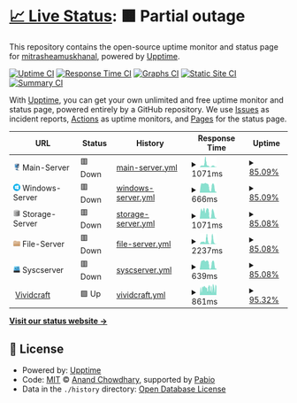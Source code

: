 # [📈 Live Status](https://mitrasheamuskhanal.github.io/INS-Tracker): <!--live status--> **🟧 Partial outage**

This repository contains the open-source uptime monitor and status page for [mitrasheamuskhanal](https://mitrasheamuskhanal.github.io/INS-Tracker), powered by [Upptime](https://github.com/upptime/upptime).

[![Uptime CI](https://github.com/mitrasheamuskhanal/INS-Tracker/workflows/Uptime%20CI/badge.svg)](https://github.com/mitrasheamuskhanal/INS-Tracker/actions?query=workflow%3A%22Uptime+CI%22)
[![Response Time CI](https://github.com/mitrasheamuskhanal/INS-Tracker/workflows/Response%20Time%20CI/badge.svg)](https://github.com/mitrasheamuskhanal/INS-Tracker/actions?query=workflow%3A%22Response+Time+CI%22)
[![Graphs CI](https://github.com/mitrasheamuskhanal/INS-Tracker/workflows/Graphs%20CI/badge.svg)](https://github.com/mitrasheamuskhanal/INS-Tracker/actions?query=workflow%3A%22Graphs+CI%22)
[![Static Site CI](https://github.com/mitrasheamuskhanal/INS-Tracker/workflows/Static%20Site%20CI/badge.svg)](https://github.com/mitrasheamuskhanal/INS-Tracker/actions?query=workflow%3A%22Static+Site+CI%22)
[![Summary CI](https://github.com/mitrasheamuskhanal/INS-Tracker/workflows/Summary%20CI/badge.svg)](https://github.com/mitrasheamuskhanal/INS-Tracker/actions?query=workflow%3A%22Summary+CI%22)

With [Upptime](https://upptime.js.org), you can get your own unlimited and free uptime monitor and status page, powered entirely by a GitHub repository. We use [Issues](https://github.com/mitrasheamuskhanal/INS-Tracker/issues) as incident reports, [Actions](https://github.com/mitrasheamuskhanal/INS-Tracker/actions) as uptime monitors, and [Pages](https://mitrasheamuskhanal.github.io/INS-Tracker) for the status page.

<!--start: status pages-->
<!-- This summary is generated by Upptime (https://github.com/upptime/upptime) -->
<!-- Do not edit this manually, your changes will be overwritten -->
<!-- prettier-ignore -->
| URL | Status | History | Response Time | Uptime |
| --- | ------ | ------- | ------------- | ------ |
| <img alt="" src="/logo/main.png" height="13"> Main-Server | 🟥 Down | [main-server.yml](https://github.com/mitrasheamuskhanal/INS-Tracker/commits/HEAD/history/main-server.yml) | <details><summary><img alt="Response time graph" src="./graphs/main-server/response-time-week.png" height="20"> 1071ms</summary><br><a href="https://mitrasheamuskhanal.github.io/INS-Tracker/history/main-server"><img alt="Response time 847" src="https://img.shields.io/endpoint?url=https%3A%2F%2Fraw.githubusercontent.com%2Fmitrasheamuskhanal%2FINS-Tracker%2FHEAD%2Fapi%2Fmain-server%2Fresponse-time.json"></a><br><a href="https://mitrasheamuskhanal.github.io/INS-Tracker/history/main-server"><img alt="24-hour response time 350" src="https://img.shields.io/endpoint?url=https%3A%2F%2Fraw.githubusercontent.com%2Fmitrasheamuskhanal%2FINS-Tracker%2FHEAD%2Fapi%2Fmain-server%2Fresponse-time-day.json"></a><br><a href="https://mitrasheamuskhanal.github.io/INS-Tracker/history/main-server"><img alt="7-day response time 1071" src="https://img.shields.io/endpoint?url=https%3A%2F%2Fraw.githubusercontent.com%2Fmitrasheamuskhanal%2FINS-Tracker%2FHEAD%2Fapi%2Fmain-server%2Fresponse-time-week.json"></a><br><a href="https://mitrasheamuskhanal.github.io/INS-Tracker/history/main-server"><img alt="30-day response time 826" src="https://img.shields.io/endpoint?url=https%3A%2F%2Fraw.githubusercontent.com%2Fmitrasheamuskhanal%2FINS-Tracker%2FHEAD%2Fapi%2Fmain-server%2Fresponse-time-month.json"></a><br><a href="https://mitrasheamuskhanal.github.io/INS-Tracker/history/main-server"><img alt="1-year response time 847" src="https://img.shields.io/endpoint?url=https%3A%2F%2Fraw.githubusercontent.com%2Fmitrasheamuskhanal%2FINS-Tracker%2FHEAD%2Fapi%2Fmain-server%2Fresponse-time-year.json"></a></details> | <details><summary><a href="https://mitrasheamuskhanal.github.io/INS-Tracker/history/main-server">85.09%</a></summary><a href="https://mitrasheamuskhanal.github.io/INS-Tracker/history/main-server"><img alt="All-time uptime 89.87%" src="https://img.shields.io/endpoint?url=https%3A%2F%2Fraw.githubusercontent.com%2Fmitrasheamuskhanal%2FINS-Tracker%2FHEAD%2Fapi%2Fmain-server%2Fuptime.json"></a><br><a href="https://mitrasheamuskhanal.github.io/INS-Tracker/history/main-server"><img alt="24-hour uptime 65.22%" src="https://img.shields.io/endpoint?url=https%3A%2F%2Fraw.githubusercontent.com%2Fmitrasheamuskhanal%2FINS-Tracker%2FHEAD%2Fapi%2Fmain-server%2Fuptime-day.json"></a><br><a href="https://mitrasheamuskhanal.github.io/INS-Tracker/history/main-server"><img alt="7-day uptime 85.09%" src="https://img.shields.io/endpoint?url=https%3A%2F%2Fraw.githubusercontent.com%2Fmitrasheamuskhanal%2FINS-Tracker%2FHEAD%2Fapi%2Fmain-server%2Fuptime-week.json"></a><br><a href="https://mitrasheamuskhanal.github.io/INS-Tracker/history/main-server"><img alt="30-day uptime 92.05%" src="https://img.shields.io/endpoint?url=https%3A%2F%2Fraw.githubusercontent.com%2Fmitrasheamuskhanal%2FINS-Tracker%2FHEAD%2Fapi%2Fmain-server%2Fuptime-month.json"></a><br><a href="https://mitrasheamuskhanal.github.io/INS-Tracker/history/main-server"><img alt="1-year uptime 89.87%" src="https://img.shields.io/endpoint?url=https%3A%2F%2Fraw.githubusercontent.com%2Fmitrasheamuskhanal%2FINS-Tracker%2FHEAD%2Fapi%2Fmain-server%2Fuptime-year.json"></a></details>
| <img alt="" src="/logo/windows.png" height="13"> Windows-Server | 🟥 Down | [windows-server.yml](https://github.com/mitrasheamuskhanal/INS-Tracker/commits/HEAD/history/windows-server.yml) | <details><summary><img alt="Response time graph" src="./graphs/windows-server/response-time-week.png" height="20"> 666ms</summary><br><a href="https://mitrasheamuskhanal.github.io/INS-Tracker/history/windows-server"><img alt="Response time 1026" src="https://img.shields.io/endpoint?url=https%3A%2F%2Fraw.githubusercontent.com%2Fmitrasheamuskhanal%2FINS-Tracker%2FHEAD%2Fapi%2Fwindows-server%2Fresponse-time.json"></a><br><a href="https://mitrasheamuskhanal.github.io/INS-Tracker/history/windows-server"><img alt="24-hour response time 334" src="https://img.shields.io/endpoint?url=https%3A%2F%2Fraw.githubusercontent.com%2Fmitrasheamuskhanal%2FINS-Tracker%2FHEAD%2Fapi%2Fwindows-server%2Fresponse-time-day.json"></a><br><a href="https://mitrasheamuskhanal.github.io/INS-Tracker/history/windows-server"><img alt="7-day response time 666" src="https://img.shields.io/endpoint?url=https%3A%2F%2Fraw.githubusercontent.com%2Fmitrasheamuskhanal%2FINS-Tracker%2FHEAD%2Fapi%2Fwindows-server%2Fresponse-time-week.json"></a><br><a href="https://mitrasheamuskhanal.github.io/INS-Tracker/history/windows-server"><img alt="30-day response time 719" src="https://img.shields.io/endpoint?url=https%3A%2F%2Fraw.githubusercontent.com%2Fmitrasheamuskhanal%2FINS-Tracker%2FHEAD%2Fapi%2Fwindows-server%2Fresponse-time-month.json"></a><br><a href="https://mitrasheamuskhanal.github.io/INS-Tracker/history/windows-server"><img alt="1-year response time 1026" src="https://img.shields.io/endpoint?url=https%3A%2F%2Fraw.githubusercontent.com%2Fmitrasheamuskhanal%2FINS-Tracker%2FHEAD%2Fapi%2Fwindows-server%2Fresponse-time-year.json"></a></details> | <details><summary><a href="https://mitrasheamuskhanal.github.io/INS-Tracker/history/windows-server">85.09%</a></summary><a href="https://mitrasheamuskhanal.github.io/INS-Tracker/history/windows-server"><img alt="All-time uptime 89.41%" src="https://img.shields.io/endpoint?url=https%3A%2F%2Fraw.githubusercontent.com%2Fmitrasheamuskhanal%2FINS-Tracker%2FHEAD%2Fapi%2Fwindows-server%2Fuptime.json"></a><br><a href="https://mitrasheamuskhanal.github.io/INS-Tracker/history/windows-server"><img alt="24-hour uptime 65.22%" src="https://img.shields.io/endpoint?url=https%3A%2F%2Fraw.githubusercontent.com%2Fmitrasheamuskhanal%2FINS-Tracker%2FHEAD%2Fapi%2Fwindows-server%2Fuptime-day.json"></a><br><a href="https://mitrasheamuskhanal.github.io/INS-Tracker/history/windows-server"><img alt="7-day uptime 85.09%" src="https://img.shields.io/endpoint?url=https%3A%2F%2Fraw.githubusercontent.com%2Fmitrasheamuskhanal%2FINS-Tracker%2FHEAD%2Fapi%2Fwindows-server%2Fuptime-week.json"></a><br><a href="https://mitrasheamuskhanal.github.io/INS-Tracker/history/windows-server"><img alt="30-day uptime 92.02%" src="https://img.shields.io/endpoint?url=https%3A%2F%2Fraw.githubusercontent.com%2Fmitrasheamuskhanal%2FINS-Tracker%2FHEAD%2Fapi%2Fwindows-server%2Fuptime-month.json"></a><br><a href="https://mitrasheamuskhanal.github.io/INS-Tracker/history/windows-server"><img alt="1-year uptime 89.41%" src="https://img.shields.io/endpoint?url=https%3A%2F%2Fraw.githubusercontent.com%2Fmitrasheamuskhanal%2FINS-Tracker%2FHEAD%2Fapi%2Fwindows-server%2Fuptime-year.json"></a></details>
| <img alt="" src="/logo/storage.png" height="13"> Storage-Server | 🟥 Down | [storage-server.yml](https://github.com/mitrasheamuskhanal/INS-Tracker/commits/HEAD/history/storage-server.yml) | <details><summary><img alt="Response time graph" src="./graphs/storage-server/response-time-week.png" height="20"> 1071ms</summary><br><a href="https://mitrasheamuskhanal.github.io/INS-Tracker/history/storage-server"><img alt="Response time 1224" src="https://img.shields.io/endpoint?url=https%3A%2F%2Fraw.githubusercontent.com%2Fmitrasheamuskhanal%2FINS-Tracker%2FHEAD%2Fapi%2Fstorage-server%2Fresponse-time.json"></a><br><a href="https://mitrasheamuskhanal.github.io/INS-Tracker/history/storage-server"><img alt="24-hour response time 579" src="https://img.shields.io/endpoint?url=https%3A%2F%2Fraw.githubusercontent.com%2Fmitrasheamuskhanal%2FINS-Tracker%2FHEAD%2Fapi%2Fstorage-server%2Fresponse-time-day.json"></a><br><a href="https://mitrasheamuskhanal.github.io/INS-Tracker/history/storage-server"><img alt="7-day response time 1071" src="https://img.shields.io/endpoint?url=https%3A%2F%2Fraw.githubusercontent.com%2Fmitrasheamuskhanal%2FINS-Tracker%2FHEAD%2Fapi%2Fstorage-server%2Fresponse-time-week.json"></a><br><a href="https://mitrasheamuskhanal.github.io/INS-Tracker/history/storage-server"><img alt="30-day response time 1230" src="https://img.shields.io/endpoint?url=https%3A%2F%2Fraw.githubusercontent.com%2Fmitrasheamuskhanal%2FINS-Tracker%2FHEAD%2Fapi%2Fstorage-server%2Fresponse-time-month.json"></a><br><a href="https://mitrasheamuskhanal.github.io/INS-Tracker/history/storage-server"><img alt="1-year response time 1224" src="https://img.shields.io/endpoint?url=https%3A%2F%2Fraw.githubusercontent.com%2Fmitrasheamuskhanal%2FINS-Tracker%2FHEAD%2Fapi%2Fstorage-server%2Fresponse-time-year.json"></a></details> | <details><summary><a href="https://mitrasheamuskhanal.github.io/INS-Tracker/history/storage-server">85.08%</a></summary><a href="https://mitrasheamuskhanal.github.io/INS-Tracker/history/storage-server"><img alt="All-time uptime 89.85%" src="https://img.shields.io/endpoint?url=https%3A%2F%2Fraw.githubusercontent.com%2Fmitrasheamuskhanal%2FINS-Tracker%2FHEAD%2Fapi%2Fstorage-server%2Fuptime.json"></a><br><a href="https://mitrasheamuskhanal.github.io/INS-Tracker/history/storage-server"><img alt="24-hour uptime 65.21%" src="https://img.shields.io/endpoint?url=https%3A%2F%2Fraw.githubusercontent.com%2Fmitrasheamuskhanal%2FINS-Tracker%2FHEAD%2Fapi%2Fstorage-server%2Fuptime-day.json"></a><br><a href="https://mitrasheamuskhanal.github.io/INS-Tracker/history/storage-server"><img alt="7-day uptime 85.08%" src="https://img.shields.io/endpoint?url=https%3A%2F%2Fraw.githubusercontent.com%2Fmitrasheamuskhanal%2FINS-Tracker%2FHEAD%2Fapi%2Fstorage-server%2Fuptime-week.json"></a><br><a href="https://mitrasheamuskhanal.github.io/INS-Tracker/history/storage-server"><img alt="30-day uptime 92.05%" src="https://img.shields.io/endpoint?url=https%3A%2F%2Fraw.githubusercontent.com%2Fmitrasheamuskhanal%2FINS-Tracker%2FHEAD%2Fapi%2Fstorage-server%2Fuptime-month.json"></a><br><a href="https://mitrasheamuskhanal.github.io/INS-Tracker/history/storage-server"><img alt="1-year uptime 89.85%" src="https://img.shields.io/endpoint?url=https%3A%2F%2Fraw.githubusercontent.com%2Fmitrasheamuskhanal%2FINS-Tracker%2FHEAD%2Fapi%2Fstorage-server%2Fuptime-year.json"></a></details>
| <img alt="" src="/logo/file.png" height="13"> File-Server | 🟥 Down | [file-server.yml](https://github.com/mitrasheamuskhanal/INS-Tracker/commits/HEAD/history/file-server.yml) | <details><summary><img alt="Response time graph" src="./graphs/file-server/response-time-week.png" height="20"> 2237ms</summary><br><a href="https://mitrasheamuskhanal.github.io/INS-Tracker/history/file-server"><img alt="Response time 1926" src="https://img.shields.io/endpoint?url=https%3A%2F%2Fraw.githubusercontent.com%2Fmitrasheamuskhanal%2FINS-Tracker%2FHEAD%2Fapi%2Ffile-server%2Fresponse-time.json"></a><br><a href="https://mitrasheamuskhanal.github.io/INS-Tracker/history/file-server"><img alt="24-hour response time 582" src="https://img.shields.io/endpoint?url=https%3A%2F%2Fraw.githubusercontent.com%2Fmitrasheamuskhanal%2FINS-Tracker%2FHEAD%2Fapi%2Ffile-server%2Fresponse-time-day.json"></a><br><a href="https://mitrasheamuskhanal.github.io/INS-Tracker/history/file-server"><img alt="7-day response time 2237" src="https://img.shields.io/endpoint?url=https%3A%2F%2Fraw.githubusercontent.com%2Fmitrasheamuskhanal%2FINS-Tracker%2FHEAD%2Fapi%2Ffile-server%2Fresponse-time-week.json"></a><br><a href="https://mitrasheamuskhanal.github.io/INS-Tracker/history/file-server"><img alt="30-day response time 2287" src="https://img.shields.io/endpoint?url=https%3A%2F%2Fraw.githubusercontent.com%2Fmitrasheamuskhanal%2FINS-Tracker%2FHEAD%2Fapi%2Ffile-server%2Fresponse-time-month.json"></a><br><a href="https://mitrasheamuskhanal.github.io/INS-Tracker/history/file-server"><img alt="1-year response time 1926" src="https://img.shields.io/endpoint?url=https%3A%2F%2Fraw.githubusercontent.com%2Fmitrasheamuskhanal%2FINS-Tracker%2FHEAD%2Fapi%2Ffile-server%2Fresponse-time-year.json"></a></details> | <details><summary><a href="https://mitrasheamuskhanal.github.io/INS-Tracker/history/file-server">85.08%</a></summary><a href="https://mitrasheamuskhanal.github.io/INS-Tracker/history/file-server"><img alt="All-time uptime 89.77%" src="https://img.shields.io/endpoint?url=https%3A%2F%2Fraw.githubusercontent.com%2Fmitrasheamuskhanal%2FINS-Tracker%2FHEAD%2Fapi%2Ffile-server%2Fuptime.json"></a><br><a href="https://mitrasheamuskhanal.github.io/INS-Tracker/history/file-server"><img alt="24-hour uptime 65.21%" src="https://img.shields.io/endpoint?url=https%3A%2F%2Fraw.githubusercontent.com%2Fmitrasheamuskhanal%2FINS-Tracker%2FHEAD%2Fapi%2Ffile-server%2Fuptime-day.json"></a><br><a href="https://mitrasheamuskhanal.github.io/INS-Tracker/history/file-server"><img alt="7-day uptime 85.08%" src="https://img.shields.io/endpoint?url=https%3A%2F%2Fraw.githubusercontent.com%2Fmitrasheamuskhanal%2FINS-Tracker%2FHEAD%2Fapi%2Ffile-server%2Fuptime-week.json"></a><br><a href="https://mitrasheamuskhanal.github.io/INS-Tracker/history/file-server"><img alt="30-day uptime 92.01%" src="https://img.shields.io/endpoint?url=https%3A%2F%2Fraw.githubusercontent.com%2Fmitrasheamuskhanal%2FINS-Tracker%2FHEAD%2Fapi%2Ffile-server%2Fuptime-month.json"></a><br><a href="https://mitrasheamuskhanal.github.io/INS-Tracker/history/file-server"><img alt="1-year uptime 89.77%" src="https://img.shields.io/endpoint?url=https%3A%2F%2Fraw.githubusercontent.com%2Fmitrasheamuskhanal%2FINS-Tracker%2FHEAD%2Fapi%2Ffile-server%2Fuptime-year.json"></a></details>
| <img alt="" src="/logo/sysc.png" height="13"> Syscserver | 🟥 Down | [syscserver.yml](https://github.com/mitrasheamuskhanal/INS-Tracker/commits/HEAD/history/syscserver.yml) | <details><summary><img alt="Response time graph" src="./graphs/syscserver/response-time-week.png" height="20"> 639ms</summary><br><a href="https://mitrasheamuskhanal.github.io/INS-Tracker/history/syscserver"><img alt="Response time 806" src="https://img.shields.io/endpoint?url=https%3A%2F%2Fraw.githubusercontent.com%2Fmitrasheamuskhanal%2FINS-Tracker%2FHEAD%2Fapi%2Fsyscserver%2Fresponse-time.json"></a><br><a href="https://mitrasheamuskhanal.github.io/INS-Tracker/history/syscserver"><img alt="24-hour response time 338" src="https://img.shields.io/endpoint?url=https%3A%2F%2Fraw.githubusercontent.com%2Fmitrasheamuskhanal%2FINS-Tracker%2FHEAD%2Fapi%2Fsyscserver%2Fresponse-time-day.json"></a><br><a href="https://mitrasheamuskhanal.github.io/INS-Tracker/history/syscserver"><img alt="7-day response time 639" src="https://img.shields.io/endpoint?url=https%3A%2F%2Fraw.githubusercontent.com%2Fmitrasheamuskhanal%2FINS-Tracker%2FHEAD%2Fapi%2Fsyscserver%2Fresponse-time-week.json"></a><br><a href="https://mitrasheamuskhanal.github.io/INS-Tracker/history/syscserver"><img alt="30-day response time 699" src="https://img.shields.io/endpoint?url=https%3A%2F%2Fraw.githubusercontent.com%2Fmitrasheamuskhanal%2FINS-Tracker%2FHEAD%2Fapi%2Fsyscserver%2Fresponse-time-month.json"></a><br><a href="https://mitrasheamuskhanal.github.io/INS-Tracker/history/syscserver"><img alt="1-year response time 806" src="https://img.shields.io/endpoint?url=https%3A%2F%2Fraw.githubusercontent.com%2Fmitrasheamuskhanal%2FINS-Tracker%2FHEAD%2Fapi%2Fsyscserver%2Fresponse-time-year.json"></a></details> | <details><summary><a href="https://mitrasheamuskhanal.github.io/INS-Tracker/history/syscserver">85.08%</a></summary><a href="https://mitrasheamuskhanal.github.io/INS-Tracker/history/syscserver"><img alt="All-time uptime 89.81%" src="https://img.shields.io/endpoint?url=https%3A%2F%2Fraw.githubusercontent.com%2Fmitrasheamuskhanal%2FINS-Tracker%2FHEAD%2Fapi%2Fsyscserver%2Fuptime.json"></a><br><a href="https://mitrasheamuskhanal.github.io/INS-Tracker/history/syscserver"><img alt="24-hour uptime 65.21%" src="https://img.shields.io/endpoint?url=https%3A%2F%2Fraw.githubusercontent.com%2Fmitrasheamuskhanal%2FINS-Tracker%2FHEAD%2Fapi%2Fsyscserver%2Fuptime-day.json"></a><br><a href="https://mitrasheamuskhanal.github.io/INS-Tracker/history/syscserver"><img alt="7-day uptime 85.08%" src="https://img.shields.io/endpoint?url=https%3A%2F%2Fraw.githubusercontent.com%2Fmitrasheamuskhanal%2FINS-Tracker%2FHEAD%2Fapi%2Fsyscserver%2Fuptime-week.json"></a><br><a href="https://mitrasheamuskhanal.github.io/INS-Tracker/history/syscserver"><img alt="30-day uptime 92.01%" src="https://img.shields.io/endpoint?url=https%3A%2F%2Fraw.githubusercontent.com%2Fmitrasheamuskhanal%2FINS-Tracker%2FHEAD%2Fapi%2Fsyscserver%2Fuptime-month.json"></a><br><a href="https://mitrasheamuskhanal.github.io/INS-Tracker/history/syscserver"><img alt="1-year uptime 89.81%" src="https://img.shields.io/endpoint?url=https%3A%2F%2Fraw.githubusercontent.com%2Fmitrasheamuskhanal%2FINS-Tracker%2FHEAD%2Fapi%2Fsyscserver%2Fuptime-year.json"></a></details>
| <img alt="" src="https://icons.duckduckgo.com/ip3/vividcraft.com.au.ico" height="13"> [Vividcraft](https://vividcraft.com.au) | 🟩 Up | [vividcraft.yml](https://github.com/mitrasheamuskhanal/INS-Tracker/commits/HEAD/history/vividcraft.yml) | <details><summary><img alt="Response time graph" src="./graphs/vividcraft/response-time-week.png" height="20"> 861ms</summary><br><a href="https://mitrasheamuskhanal.github.io/INS-Tracker/history/vividcraft"><img alt="Response time 862" src="https://img.shields.io/endpoint?url=https%3A%2F%2Fraw.githubusercontent.com%2Fmitrasheamuskhanal%2FINS-Tracker%2FHEAD%2Fapi%2Fvividcraft%2Fresponse-time.json"></a><br><a href="https://mitrasheamuskhanal.github.io/INS-Tracker/history/vividcraft"><img alt="24-hour response time 856" src="https://img.shields.io/endpoint?url=https%3A%2F%2Fraw.githubusercontent.com%2Fmitrasheamuskhanal%2FINS-Tracker%2FHEAD%2Fapi%2Fvividcraft%2Fresponse-time-day.json"></a><br><a href="https://mitrasheamuskhanal.github.io/INS-Tracker/history/vividcraft"><img alt="7-day response time 861" src="https://img.shields.io/endpoint?url=https%3A%2F%2Fraw.githubusercontent.com%2Fmitrasheamuskhanal%2FINS-Tracker%2FHEAD%2Fapi%2Fvividcraft%2Fresponse-time-week.json"></a><br><a href="https://mitrasheamuskhanal.github.io/INS-Tracker/history/vividcraft"><img alt="30-day response time 815" src="https://img.shields.io/endpoint?url=https%3A%2F%2Fraw.githubusercontent.com%2Fmitrasheamuskhanal%2FINS-Tracker%2FHEAD%2Fapi%2Fvividcraft%2Fresponse-time-month.json"></a><br><a href="https://mitrasheamuskhanal.github.io/INS-Tracker/history/vividcraft"><img alt="1-year response time 862" src="https://img.shields.io/endpoint?url=https%3A%2F%2Fraw.githubusercontent.com%2Fmitrasheamuskhanal%2FINS-Tracker%2FHEAD%2Fapi%2Fvividcraft%2Fresponse-time-year.json"></a></details> | <details><summary><a href="https://mitrasheamuskhanal.github.io/INS-Tracker/history/vividcraft">95.32%</a></summary><a href="https://mitrasheamuskhanal.github.io/INS-Tracker/history/vividcraft"><img alt="All-time uptime 94.16%" src="https://img.shields.io/endpoint?url=https%3A%2F%2Fraw.githubusercontent.com%2Fmitrasheamuskhanal%2FINS-Tracker%2FHEAD%2Fapi%2Fvividcraft%2Fuptime.json"></a><br><a href="https://mitrasheamuskhanal.github.io/INS-Tracker/history/vividcraft"><img alt="24-hour uptime 100.00%" src="https://img.shields.io/endpoint?url=https%3A%2F%2Fraw.githubusercontent.com%2Fmitrasheamuskhanal%2FINS-Tracker%2FHEAD%2Fapi%2Fvividcraft%2Fuptime-day.json"></a><br><a href="https://mitrasheamuskhanal.github.io/INS-Tracker/history/vividcraft"><img alt="7-day uptime 95.32%" src="https://img.shields.io/endpoint?url=https%3A%2F%2Fraw.githubusercontent.com%2Fmitrasheamuskhanal%2FINS-Tracker%2FHEAD%2Fapi%2Fvividcraft%2Fuptime-week.json"></a><br><a href="https://mitrasheamuskhanal.github.io/INS-Tracker/history/vividcraft"><img alt="30-day uptime 87.56%" src="https://img.shields.io/endpoint?url=https%3A%2F%2Fraw.githubusercontent.com%2Fmitrasheamuskhanal%2FINS-Tracker%2FHEAD%2Fapi%2Fvividcraft%2Fuptime-month.json"></a><br><a href="https://mitrasheamuskhanal.github.io/INS-Tracker/history/vividcraft"><img alt="1-year uptime 94.16%" src="https://img.shields.io/endpoint?url=https%3A%2F%2Fraw.githubusercontent.com%2Fmitrasheamuskhanal%2FINS-Tracker%2FHEAD%2Fapi%2Fvividcraft%2Fuptime-year.json"></a></details>

<!--end: status pages-->

[**Visit our status website →**](https://mitrasheamuskhanal.github.io/INS-Tracker)

## 📄 License

- Powered by: [Upptime](https://github.com/upptime/upptime)
- Code: [MIT](./LICENSE) © [Anand Chowdhary](https://anandchowdhary.com), supported by [Pabio](https://pabio.com)
- Data in the `./history` directory: [Open Database License](https://opendatacommons.org/licenses/odbl/1-0/)
